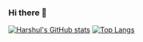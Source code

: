 ### Hi there 👋

<!--
**harshulmidha/harshulmidha** is a ✨ _special_ ✨ repository because its `README.md` (this file) appears on your GitHub profile.

Here are some ideas to get you started:

- 🔭 I’m currently working on ...
- 🌱 I’m currently learning ...
- 👯 I’m looking to collaborate on ...
- 🤔 I’m looking for help with ...
- 💬 Ask me about ...
- 📫 How to reach me: ...
- 😄 Pronouns: ...
- ⚡ Fun fact: ...
-->
[![Harshul's GitHub stats](https://github-readme-stats.vercel.app/api?username=harshulmidha&count_private=true&show_icons=true)](https://github.com/harshulmidha/github-readme-stats)
[![Top Langs](https://github-readme-stats.vercel.app/api/top-langs/?username=harshulmidha&layout=compact)](https://github.com/harshulmidha/github-readme-stats)
